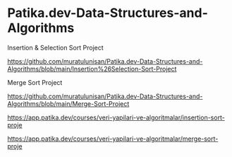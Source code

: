 # Patika.dev-Data-Structures-and-Algorithms

Insertion & Selection Sort Project

https://github.com/muratulunisan/Patika.dev-Data-Structures-and-Algorithms/blob/main/Insertion%26Selection-Sort-Project


Merge Sort Project

https://github.com/muratulunisan/Patika.dev-Data-Structures-and-Algorithms/blob/main/Merge-Sort-Project




https://app.patika.dev/courses/veri-yapilari-ve-algoritmalar/insertion-sort-proje

https://app.patika.dev/courses/veri-yapilari-ve-algoritmalar/merge-sort-proje
